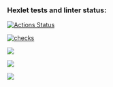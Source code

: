 ### Hexlet tests and linter status:
[![Actions Status](https://github.com/Mark-Shkuro/frontend-project-lvl2/workflows/hexlet-check/badge.svg)](https://github.com/Mark-Shkuro/frontend-project-lvl2/actions)

[![checks](https://github.com/Mark-Shkuro/frontend-project-lvl2/actions/workflows/checks.yml/badge.svg)](https://github.com/Mark-Shkuro/frontend-project-lvl2/actions/workflows/checks.yml)

<a href="https://codeclimate.com/github/Mark-Shkuro/frontend-project-lvl2/test_coverage"><img src="https://api.codeclimate.com/v1/badges/872900f6052a226a0c0a/test_coverage" /></a>

<a href="https://codeclimate.com/github/Mark-Shkuro/frontend-project-lvl2/maintainability"><img src="https://api.codeclimate.com/v1/badges/872900f6052a226a0c0a/maintainability" /></a>

<a href="https://asciinema.org/a/515230" target="_blank"><img src="https://asciinema.org/a/515230.svg" /></a>